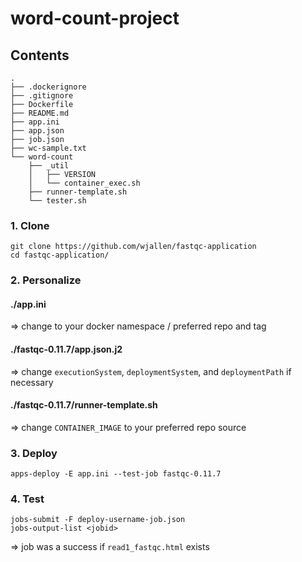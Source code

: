 # word-count-project

## Contents

```
.
├── .dockerignore
├── .gitignore
├── Dockerfile
├── README.md
├── app.ini
├── app.json
├── job.json
├── wc-sample.txt
└── word-count
    ├── _util
    │   ├── VERSION
    │   └── container_exec.sh
    ├── runner-template.sh
    └── tester.sh

```

### 1. Clone
```
git clone https://github.com/wjallen/fastqc-application
cd fastqc-application/
```

### 2. Personalize
#### ./app.ini
=> change to your docker namespace / preferred repo and tag

#### ./fastqc-0.11.7/app.json.j2
=> change `executionSystem`, `deploymentSystem`, and `deploymentPath` if necessary

#### ./fastqc-0.11.7/runner-template.sh
=> change `CONTAINER_IMAGE` to your preferred repo source


### 3. Deploy
```
apps-deploy -E app.ini --test-job fastqc-0.11.7
```

### 4. Test
```
jobs-submit -F deploy-username-job.json
jobs-output-list <jobid>
```
=> job was a success if `read1_fastqc.html` exists

